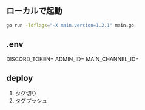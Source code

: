 ## ローカルで起動
```bash
go run -ldflags="-X main.version=1.2.1" main.go
```

## .env
DISCORD_TOKEN=
ADMIN_ID=
MAIN_CHANNEL_ID=

## deploy
1. タグ切り
2. タグプッシュ